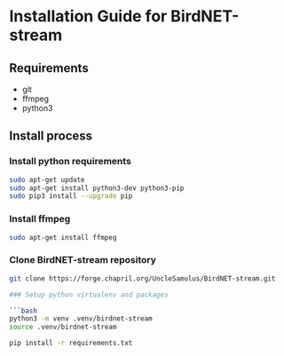 # Installation Guide for BirdNET-stream

## Requirements

- git
- ffmpeg
- python3

## Install process

### Install python requirements

```bash
sudo apt-get update
sudo apt-get install python3-dev python3-pip
sudo pip3 install --upgrade pip
```

### Install ffmpeg

```bash
sudo apt-get install ffmpeg
```

### Clone BirdNET-stream repository

```bash
git clone https://forge.chapril.org/UncleSamulus/BirdNET-stream.git

### Setup python virtualenv and packages

```bash
python3 -m venv .venv/birdnet-stream
source .venv/birdnet-stream

pip install -r requirements.txt
```
